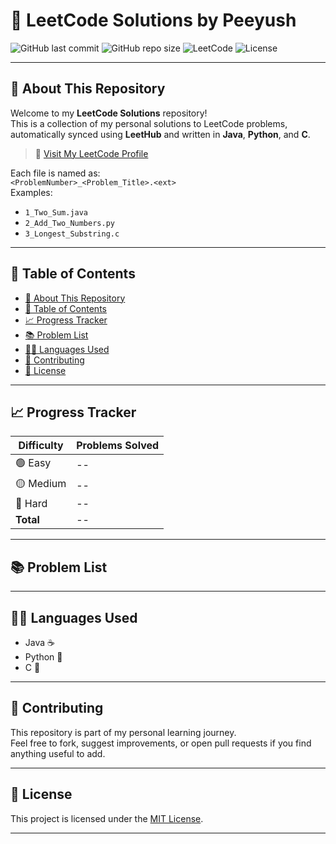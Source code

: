 # 🚀 LeetCode Solutions by Peeyush

![GitHub last commit](https://img.shields.io/github/last-commit/Peeyush1-lab/LeetCode)
![GitHub repo size](https://img.shields.io/github/repo-size/Peeyush1-lab/LeetCode)
![LeetCode](https://img.shields.io/badge/LeetCode-Java%20%7C%20Python%20%7C%20C-orange)
![License](https://img.shields.io/github/license/Peeyush1-lab/LeetCode)

---

## 📌 About This Repository

Welcome to my **LeetCode Solutions** repository!  
This is a collection of my personal solutions to LeetCode problems, automatically synced using **LeetHub** and written in **Java**, **Python**, and **C**.

> 🔗 [Visit My LeetCode Profile](https://leetcode.com/u/Peeyush_TIWARI/)

Each file is named as:  
`<ProblemNumber>_<Problem_Title>.<ext>`  
Examples:  
- `1_Two_Sum.java`  
- `2_Add_Two_Numbers.py`  
- `3_Longest_Substring.c`

---

## 🧭 Table of Contents

- [📌 About This Repository](#-about-this-repository)
- [🧭 Table of Contents](#-table-of-contents)
- [📈 Progress Tracker](#-progress-tracker)
- [📚 Problem List](#-problem-list)
- [🧑‍💻 Languages Used](#-languages-used)
- [🤝 Contributing](#-contributing)
- [📄 License](#-license)

---

## 📈 Progress Tracker

| Difficulty | Problems Solved |
|------------|------------------|
| 🟢 Easy     | --               |
| 🟡 Medium   | --               |
| 🔴 Hard     | --               |
| **Total**   | --               |


---

## 📚 Problem List

<!--START_TABLE-->
<!-- The problem table will be auto-generated here -->
<!--END_TABLE-->

---

## 🧑‍💻 Languages Used

- Java ☕  
- Python 🐍  
- C 🔧

---

## 🤝 Contributing

This repository is part of my personal learning journey.  
Feel free to fork, suggest improvements, or open pull requests if you find anything useful to add.

---

## 📄 License

This project is licensed under the [MIT License](LICENSE).

---
